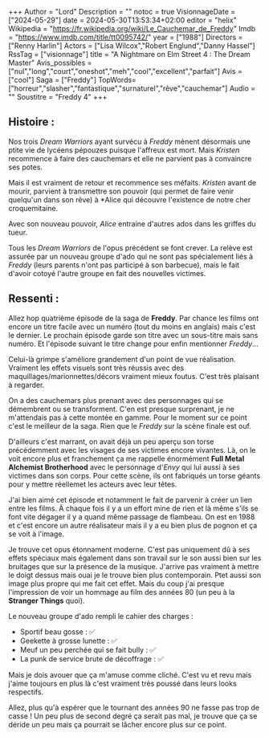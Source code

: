 +++
Author = "Lord"
Description = ""
notoc = true
VisionnageDate = ["2024-05-29"]
date = 2024-05-30T13:53:34+02:00
editor = "helix"
Wikipedia = "https://fr.wikipedia.org/wiki/Le_Cauchemar_de_Freddy"
Imdb = "https://www.imdb.com/title/tt0095742/"
year = ["1988"]
Directors = ["Renny Harlin"]
Actors = ["Lisa Wilcox","Robert Englund","Danny Hassel"]
RssTag = ["visionnage"]
title = "A Nightmare on Elm Street 4 : The Dream Master"
Avis_possibles = ["nul","long","court","oneshot","meh","cool","excellent","parfait"]
Avis = ["cool"] 
Saga = ["Freddy"]
TopWords=["horreur","slasher","fantastique","surnaturel","rêve","cauchemar"]
Audio = ""
Soustitre = "Freddy 4"
+++
## Histoire : 
Nos trois *Dream Warriors* ayant survécu à *Freddy* mènent désormais une ptite vie de lycéens pépouzes puisque l'affreux est mort.
Mais *Kristen* recommence à faire des cauchemars et elle ne parvient pas à convaincre ses potes.

Mais il est vraiment de retour et recommence ses méfaits.
*Kristen* avant de mourir, parvient à transmettre son pouvoir (qui permet de faire venir quelqu'un dans son rêve) à *Alice qui découvre l'existence de notre cher croquemitaine.

Avec son nouveau pouvoir, *Alice* entraine d'autres ados dans les griffes du tueur.

Tous les *Dream Warriors* de l'opus précédent se font crever.
La relève est assurée par un nouveau groupe d'ado qui ne sont pas spécialement liés à *Freddy* (leurs parents n'ont pas participé à son barbecue), mais le fait d'avoir cotoyé l'autre groupe en fait des nouvelles victimes.

## Ressenti :

Allez hop quatrième épisode de la saga de **Freddy**.
Par chance les films ont encore un titre facile avec un numéro (tout du moins en anglais) mais c'est le dernier.
Le prochain épisode garde son titre avec un sous-titre mais sans numéro.
Et l'épisode suivant le titre change pour enfin mentionner *Freddy*…

Celui-là grimpe s'améliore grandement d'un point de vue réalisation.
Vraiment les effets visuels sont très réussis avec des maquillages/marionnettes/décors vraiment mieux foutus.
C'est très plaisant à regarder.

On a des cauchemars plus prenant avec des personnages qui se démembrent ou se transforment.
C'en est presque surprenant, je ne m'attendais pas à cette montée en gamme.
Pour le moment sur ce point c'est le meilleur de la saga.
Rien que le *Freddy* sur la scène finale est ouf.

D'ailleurs c'est marrant, on avait déjà un peu aperçu son torse précédemment avec les visages de ses victimes encore vivantes.
Là, on le voit encore plus et franchement ça me rappelle énormément **Full Metal Alchemist Brotherhood** avec le personnage d'*Envy* qui lui aussi à ses victimes dans son corps.
Pour cette scène, ils ont fabriqués un torse géants pour y mettre réellemet les acteurs avec leur têtes.

J'ai bien aimé cet épisode et notamment le fait de parvenir à créer un lien entre les films.
À chaque fois il y a un effort mine de rien et là même s'ils se font vite dégager il y a quand même passage de flambeau.
On est en 1988 et c'est encore un autre réalisateur mais il y a eu bien plus de pognon et ça se voit à l'image.

Je trouve cet opus étonnament moderne.
C'est pas uniquement dû à ses effets spéciaux mais également dans son travail sur le son aussi bien sur les bruitages que sur la présence de la musique.
J'arrive pas vraiment à mettre le doigt dessus mais ouai je le trouve bien plus contemporain.
Ptet aussi son image plus propre qui me fait cet effet.
Mais du coup j'ai presque l'impression de voir un hommage au film des années 80 (un peu à la **Stranger Things** quoi).

Le nouveau groupe d'ado rempli le cahier des charges :
  - Sportif beau gosse : ✅
  - Geekette à grosse lunette : ✅
  - Meuf un peu perchée qui se fait bully : ✅
  - La punk de service brute de décoffrage : ✅

Mais je dois avouer que ça m'amuse comme cliché.
C'est vu et revu mais j'aime toujours en plus là c'est vraiment très poussé dans leurs looks respectifs.

Allez, plus qu'à espérer que le tournant des années 90 ne fasse pas trop de casse !
Un peu plus de second degré ça serait pas mal, je trouve que ça se déride un peu mais ça pourrait se lâcher encore plus sur ce point.
